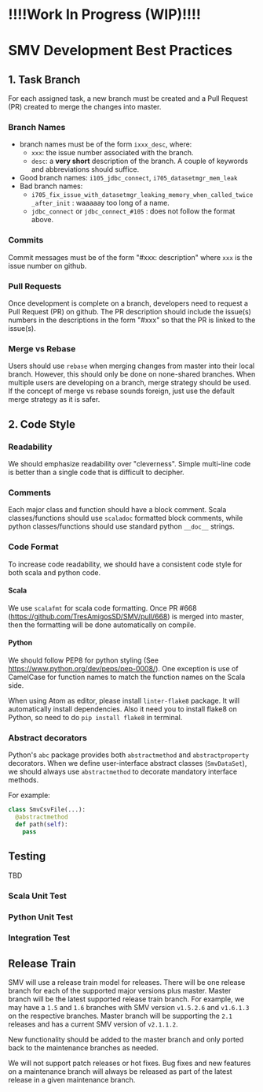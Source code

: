 # !!!!Work In Progress (WIP)!!!!

# SMV Development Best Practices

## 1. Task Branch
For each assigned task, a new branch must be created and a Pull Request (PR) created to merge the changes into master.

### Branch Names
* branch names must be of the form `ixxx_desc`, where:
  * `xxx`: the issue number associated with the branch.
  * `desc`: a **very short** description of the branch.  A couple of keywords and abbreviations should suffice.
* Good branch names: `i105_jdbc_connect`, `i705_datasetmgr_mem_leak`
* Bad branch names:
  * `i705_fix_issue_with_datasetmgr_leaking_memory_when_called_twice_after_init` : waaaaay too long of a name.
  * `jdbc_connect` or `jdbc_connect_#105` : does not follow the format above.

### Commits
Commit messages must be of the form "#xxx: description" where `xxx` is the issue number on github.

### Pull Requests
Once development is complete on a branch, developers need to request a Pull Request (PR) on github.  The PR description should include the issue(s) numbers in the descriptions in the form "#xxx" so that the PR is linked to the issue(s).

### Merge vs Rebase
Users should use `rebase` when merging changes from master into their local branch.  However, this should only be done on none-shared branches.  When multiple users are developing on a branch, merge strategy should be used.  If the concept of merge vs rebase sounds foreign, just use the default merge strategy as it is safer.

## 2. Code Style
### Readability
We should emphasize readability over "cleverness".  Simple multi-line code is better than a single code that is difficult to decipher.

### Comments
Each major class and function should have a block comment.  Scala classes/functions should use `scaladoc` formatted block comments, while python classes/functions should use standard python `__doc__` strings.

### Code Format
To increase code readability, we should have a consistent code style for both scala and python code.
#### Scala
We use `scalafmt` for scala code formatting.  Once PR #668 (https://github.com/TresAmigosSD/SMV/pull/668) is merged into master, then the formatting will be done automatically on compile.
#### Python
We should follow PEP8 for python styling (See https://www.python.org/dev/peps/pep-0008/).  One exception is use of CamelCase for function names to match the function names on the Scala side.

When using Atom as editor, please install `linter-flake8` package. It will automatically
install dependencies. Also it need you to install flake8 on Python, so need to do
`pip install flake8` in terminal.

### Abstract decorators
Python's `abc` package provides both `abstractmethod` and `abstractproperty` decorators.
When we define user-interface abstract classes (`SmvDataSet`), we should always use
`abstractmethod` to decorate mandatory interface methods.

For example:
```python
class SmvCsvFile(...):
  @abstractmethod
  def path(self):
    pass
```


## Testing
TBD
### Scala Unit Test
### Python Unit Test
### Integration Test

## Release Train
SMV will use a release train model for releases.  There will be one release branch for each of the supported major versions plus master.  Master branch will be the latest supported release train branch.
For example, we may have a `1.5` and `1.6` branches with SMV version `v1.5.2.6` and `v1.6.1.3` on the respective branches.  Master branch will be supporting the `2.1` releases and has a current SMV version of `v2.1.1.2`.

New functionality should be added to the master branch and only ported back to the maintenance branches as needed.

We will not support patch releases or hot fixes.  Bug fixes and new features on a maintenance branch will always be released as part of the latest release in a given maintenance branch.
